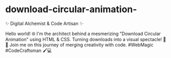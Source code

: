 # download-circular-animation-

✨ Digital Alchemist & Code Artisan ✨

Hello world! 🌐 I'm the architect behind a mesmerizing "Download Circular Animation" using HTML & CSS. Turning downloads into a visual spectacle! 🚀🎨 Join me on this journey of merging creativity with code. #WebMagic #CodeCraftsman 🖌️💻
